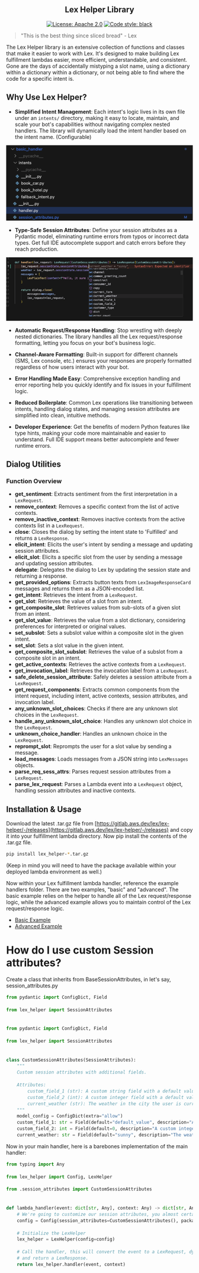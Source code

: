 <h2 align="center">Lex Helper Library</h2>

<p align="center">
<a href="LICENSE"><img alt="License: Apache 2.0" src="https://img.shields.io/badge/License-Apache%202.0-blue.svg"></a>
<a href="https://github.com/psf/black"><img alt="Code style: black" src="https://img.shields.io/badge/code%20style-black-000000.svg"></a>
</p>

> "This is the best thing since sliced bread" - Lex

The Lex Helper library is an extensive collection of functions and classes that make it
easier to work with Lex. It's designed to make building Lex fulfillment lambdas easier,
more efficient, understandable, and consistent. Gone are the days of accidentally
mistyping a slot name, using a dictionary within a dictionary within a dictionary, or
not being able to find where the code for a specific intent is.

## Why Use Lex Helper?

- **Simplified Intent Management**: Each intent's logic lives in its own file under an `intents/` directory, making it easy to locate, maintain, and scale your bot's capabilities without navigating complex nested handlers.  The library will dynamically load the intent handler based on the intent name. (Configurable)

![Intent Handling](docs/intent-handling.png)
- **Type-Safe Session Attributes**: Define your session attributes as a Pydantic model, eliminating runtime errors from typos or incorrect data types. Get full IDE autocomplete support and catch errors before they reach production.

![Intellisense](docs/intellisense.png)

- **Automatic Request/Response Handling**: Stop wrestling with deeply nested dictionaries. The library handles all the Lex request/response formatting, letting you focus on your bot's business logic.

- **Channel-Aware Formatting**: Built-in support for different channels (SMS, Lex console, etc.) ensures your responses are properly formatted regardless of how users interact with your bot.

- **Error Handling Made Easy**: Comprehensive exception handling and error reporting help you quickly identify and fix issues in your fulfillment logic.

- **Reduced Boilerplate**: Common Lex operations like transitioning between intents, handling dialog states, and managing session attributes are simplified into clean, intuitive methods.

- **Developer Experience**: Get the benefits of modern Python features like type hints, making your code more maintainable and easier to understand. Full IDE support means better autocomplete and fewer runtime errors.

## Dialog Utilities
### Function Overview
- **get_sentiment**: Extracts sentiment from the first interpretation in a `LexRequest`.
- **remove_context**: Removes a specific context from the list of active contexts.
- **remove_inactive_context**: Removes inactive contexts from the active contexts list in a `LexRequest`.
- **close**: Closes the dialog by setting the intent state to 'Fulfilled' and returns a `LexResponse`.
- **elicit_intent**: Elicits the user's intent by sending a message and updating session attributes.
- **elicit_slot**: Elicits a specific slot from the user by sending a message and updating session attributes.
- **delegate**: Delegates the dialog to Lex by updating the session state and returning a response.
- **get_provided_options**: Extracts button texts from `LexImageResponseCard` messages and returns them as a JSON-encoded list.
- **get_intent**: Retrieves the intent from a `LexRequest`.
- **get_slot**: Retrieves the value of a slot from an intent.
- **get_composite_slot**: Retrieves values from sub-slots of a given slot from an intent.
- **get_slot_value**: Retrieves the value from a slot dictionary, considering preferences for interpreted or original values.
- **set_subslot**: Sets a subslot value within a composite slot in the given intent.
- **set_slot**: Sets a slot value in the given intent.
- **get_composite_slot_subslot**: Retrieves the value of a subslot from a composite slot in an intent.
- **get_active_contexts**: Retrieves the active contexts from a `LexRequest`.
- **get_invocation_label**: Retrieves the invocation label from a `LexRequest`.
- **safe_delete_session_attribute**: Safely deletes a session attribute from a `LexRequest`.
- **get_request_components**: Extracts common components from the intent request, including intent, active contexts, session attributes, and invocation label.
- **any_unknown_slot_choices**: Checks if there are any unknown slot choices in the `LexRequest`.
- **handle_any_unknown_slot_choice**: Handles any unknown slot choice in the `LexRequest`.
- **unknown_choice_handler**: Handles an unknown choice in the `LexRequest`.
- **reprompt_slot**: Reprompts the user for a slot value by sending a message.
- **load_messages**: Loads messages from a JSON string into `LexMessages` objects.
- **parse_req_sess_attrs**: Parses request session attributes from a `LexRequest`.
- **parse_lex_request**: Parses a Lambda event into a `LexRequest` object, handling session attributes and inactive contexts.

## Installation & Usage

Download the latest .tar.gz file from
[https://gitlab.aws.dev/lex/lex-helper/-/releases](https://gitlab.aws.dev/lex/lex-helper/-/releases)
and copy it into your fulfillment lambda directory. Now pip install the contents of the
.tar.gz file.

```bash
pip install lex_helper-*.tar.gz
```

(Keep in mind you will need to have the package available within your deployed lambda
environment as well.)

Now within your Lex fulfillment lambda handler, reference the example handlers folder.
There are two examples, "basic" and "advanced". The basic example relies on the helper
to handle all of the Lex request/response logic, while the advanced example allows you
to maintain control of the Lex request/response logic.

- [Basic Example](./examples/basic_handler/handler.py)
- [Advanced Example](./examples/advanced_handler/handler.py)

# How do I use custom Session attributes?

Create a class that inherits from BaseSessionAttributes, in let's say,
session_attributes.py

```python
from pydantic import ConfigDict, Field

from lex_helper import SessionAttributes


from pydantic import ConfigDict, Field

from lex_helper import SessionAttributes


class CustomSessionAttributes(SessionAttributes):
    """
    Custom session attributes with additional fields.
    
    Attributes:
        custom_field_1 (str): A custom string field with a default value.
        custom_field_2 (int): A custom integer field with a default value.
        current_weather (str): The weather in the city the user is currently in.
    """
    model_config = ConfigDict(extra="allow")
    custom_field_1: str = Field(default="default_value", description="A custom string field with a default value.")
    custom_field_2: int = Field(default=0, description="A custom integer field with a default value.")
    current_weather: str = Field(default="sunny", description="The weather in the city the user is currently in.")


```

Now in your main handler, here is a barebones implementation of the main handler:

```python
from typing import Any

from lex_helper import Config, LexHelper

from .session_attributes import CustomSessionAttributes


def lambda_handler(event: dict[str, Any], context: Any) -> dict[str, Any]:
    # We're going to customize our session attributes, you almost certainly will want to do this!
    config = Config(session_attributes=CustomSessionAttributes(), package_name="examples.basic_handler")

    # Initialize the LexHelper
    lex_helper = LexHelper(config=config)
    
    # Call the handler, this will convert the event to a LexRequest, dynamically pass it to the matching intent Python file (under "intents/")
    # and return a LexResponse.
    return lex_helper.handler(event, context)
    
```
